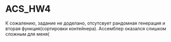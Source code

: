 # ACS_HW4

К сожалению, задание не доделано, отсутсвует рандомная генерация и вторая функция(сортировки контейнера). Ассемблер оказался слишком сложным для меня(
